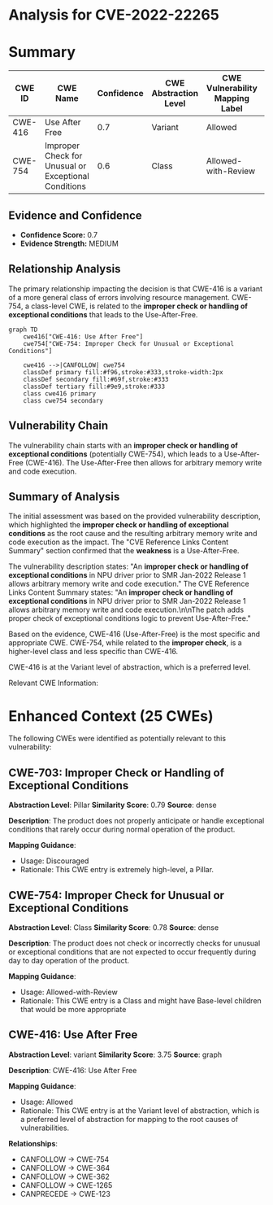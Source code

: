 # Analysis for CVE-2022-22265

# Summary
| CWE ID    | CWE Name                                                        | Confidence | CWE Abstraction Level | CWE Vulnerability Mapping Label | CWE-Vulnerability Mapping Notes |
| --------- | --------------------------------------------------------------- | ---------- | --------------------- | ------------------------------- | ------------------------------- |
| CWE-416 | Use After Free | 0.7 | Variant | Allowed | Primary CWE |
| CWE-754 | Improper Check for Unusual or Exceptional Conditions | 0.6 | Class | Allowed-with-Review | Secondary Candidate |

## Evidence and Confidence

*   **Confidence Score:** 0.7
*   **Evidence Strength:** MEDIUM

## Relationship Analysis
The primary relationship impacting the decision is that CWE-416 is a variant of a more general class of errors involving resource management. CWE-754, a class-level CWE, is related to the **improper check or handling of exceptional conditions** that leads to the Use-After-Free.

```mermaid
graph TD
    cwe416["CWE-416: Use After Free"]
    cwe754["CWE-754: Improper Check for Unusual or Exceptional Conditions"]

    cwe416 -->|CANFOLLOW| cwe754
    classDef primary fill:#f96,stroke:#333,stroke-width:2px
    classDef secondary fill:#69f,stroke:#333
    classDef tertiary fill:#9e9,stroke:#333
    class cwe416 primary
    class cwe754 secondary
```

## Vulnerability Chain
The vulnerability chain starts with an **improper check or handling of exceptional conditions** (potentially CWE-754), which leads to a Use-After-Free (CWE-416). The Use-After-Free then allows for arbitrary memory write and code execution.

## Summary of Analysis
The initial assessment was based on the provided vulnerability description, which highlighted the **improper check or handling of exceptional conditions** as the root cause and the resulting arbitrary memory write and code execution as the impact. The "CVE Reference Links Content Summary" section confirmed that the **weakness** is a Use-After-Free.

The vulnerability description states: "An **improper check or handling of exceptional conditions** in NPU driver prior to SMR Jan-2022 Release 1 allows arbitrary memory write and code execution."
The CVE Reference Links Content Summary states: "An **improper check or handling of exceptional conditions** in NPU driver prior to SMR Jan-2022 Release 1 allows arbitrary memory write and code execution.\n\nThe patch adds proper check of exceptional conditions logic to prevent Use-After-Free."

Based on the evidence, CWE-416 (Use-After-Free) is the most specific and appropriate CWE. CWE-754, while related to the **improper check**, is a higher-level class and less specific than CWE-416.

CWE-416 is at the Variant level of abstraction, which is a preferred level.

Relevant CWE Information:

# Enhanced Context (25 CWEs)
The following CWEs were identified as potentially relevant to this vulnerability:

## CWE-703: Improper Check or Handling of Exceptional Conditions
**Abstraction Level**: Pillar
**Similarity Score**: 0.79
**Source**: dense

**Description**:
The product does not properly anticipate or handle exceptional conditions that rarely occur during normal operation of the product.

**Mapping Guidance**:
- Usage: Discouraged
- Rationale: This CWE entry is extremely high-level, a Pillar.

## CWE-754: Improper Check for Unusual or Exceptional Conditions
**Abstraction Level**: Class
**Similarity Score**: 0.78
**Source**: dense

**Description**:
The product does not check or incorrectly checks for unusual or exceptional conditions that are not expected to occur frequently during day to day operation of the product.

**Mapping Guidance**:
- Usage: Allowed-with-Review
- Rationale: This CWE entry is a Class and might have Base-level children that would be more appropriate

## CWE-416: Use After Free
**Abstraction Level**: variant
**Similarity Score**: 3.75
**Source**: graph

**Description**:
CWE-416: Use After Free

**Mapping Guidance**:
- Usage: Allowed
- Rationale: This CWE entry is at the Variant level of abstraction, which is a preferred level of abstraction for mapping to the root causes of vulnerabilities.

**Relationships**:
- CANFOLLOW -> CWE-754
- CANFOLLOW -> CWE-364
- CANFOLLOW -> CWE-362
- CANFOLLOW -> CWE-1265
- CANPRECEDE -> CWE-123